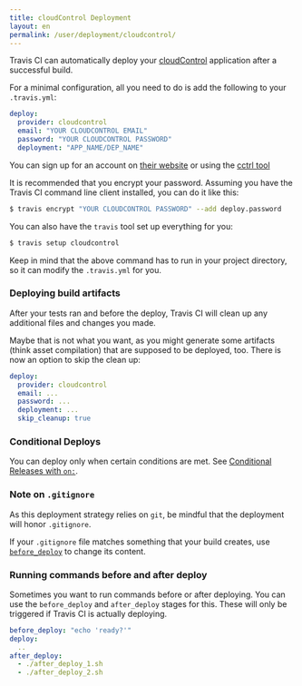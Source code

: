 ```yaml
---
title: cloudControl Deployment
layout: en
permalink: /user/deployment/cloudcontrol/
---
```


Travis CI can automatically deploy your [cloudControl](https://www.cloudcontrol.com/) application after a successful build.

For a minimal configuration, all you need to do is add the following to your `.travis.yml`:

```yaml
deploy:
  provider: cloudcontrol
  email: "YOUR CLOUDCONTROL EMAIL"
  password: "YOUR CLOUDCONTROL PASSWORD"
  deployment: "APP_NAME/DEP_NAME"
```

You can sign up for an account on [their website](https://www.cloudcontrol.com) or using the [cctrl
tool](https://www.cloudcontrol.com/dev-center/quickstart#create-a-user-account-if-you-havent-already)

It is recommended that you encrypt your password. Assuming you have the Travis CI command line client installed, you can do it like this:

```bash
$ travis encrypt "YOUR CLOUDCONTROL PASSWORD" --add deploy.password
```

You can also have the `travis` tool set up everything for you:

```bash
$ travis setup cloudcontrol
```

Keep in mind that the above command has to run in your project directory, so it can modify the `.travis.yml` for you.

### Deploying build artifacts

After your tests ran and before the deploy, Travis CI will clean up any additional files and changes you made.

Maybe that is not what you want, as you might generate some artifacts (think asset compilation) that are supposed to be deployed, too. There is now an option to skip the clean up:

```yaml
deploy:
  provider: cloudcontrol
  email: ...
  password: ...
  deployment: ...
  skip_cleanup: true
```

### Conditional Deploys

You can deploy only when certain conditions are met.
See [Conditional Releases with `on:`](/user/deployment#Conditional-Releases-with-on%3A).

### Note on `.gitignore`

As this deployment strategy relies on `git`, be mindful that the deployment will
honor `.gitignore`.

If your `.gitignore` file matches something that your build creates, use
[`before_deploy`](#Running-commands-before-and-after-deploy) to change
its content.

### Running commands before and after deploy

Sometimes you want to run commands before or after deploying. You can use the `before_deploy` and `after_deploy` stages for this. These will only be triggered if Travis CI is actually deploying.

```yaml
before_deploy: "echo 'ready?'"
deploy:
  ..
after_deploy:
  - ./after_deploy_1.sh
  - ./after_deploy_2.sh
```
